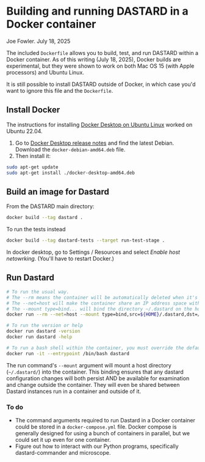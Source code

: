 # Building and running DASTARD in a Docker container

Joe Fowler. July 18, 2025

The included `Dockerfile` allows you to build, test, and run DASTARD within a Docker container. As
of this writing (July 18, 2025), Docker builds are experimental, but they were shown to work on
both Mac OS 15 (with Apple processors) and Ubuntu Linux.

It is still possible to install DASTARD outside of Docker, in which case you'd want to ignore this
file and the `Dockerfile`.


## Install Docker

The instructions for installing [Docker Desktop on Ubuntu Linux](https://docs.docker.com/desktop/setup/install/linux/ubuntu/) worked on Ubuntu 22.04.

1. Go to [Docker Desktop release notes](https://docs.docker.com/desktop/release-notes/) and find the latest Debian. Download the `docker-debian-amd64.deb` file.
2. Then install it:

```bash
sudo apt-get update
sudo apt-get install ./docker-desktop-amd64.deb
```

## Build an image for Dastard

From the DASTARD main directory:

```bash
docker build --tag dastard .
```

To run the tests instead

```bash
docker build --tag dastard-tests --target run-test-stage .
```

In docker desktop, go to Settings / Resources and select _Enable host netowrking_. (You'll have to restart Docker.)

## Run Dastard

```bash
# To run the usual way.
# The --rm means the container will be automatically deleted when it's done running.
# The --net=host will make the container share an IP address space with the host system.
# The --mount type=bind... will bind the directory ~/.dastard on the host to the container.
docker run --rm --net=host --mount type=bind,src=${HOME}/.dastard,dst=/root/.dastard dastard

# To run the version or help 
docker run dastard -version
docker run dastard -help

# To run a bash shell within the container, you must override the default entrypoint
docker run -it --entrypoint /bin/bash dastard
```

The run command's `--mount` argument will mount a host directory (`~/.dastard/`) into the container.
This binding ensures that any dastard configuration changes will both persist AND be available
for examination and change outside the container. They will even be shared between Dastard instances run in a 
container and outside of it.

### To do

* The command arguments required to run Dastard in a Docker container could be stored in a `docker-compose.yml` file. Docker
  compose is generally designed for using a bunch of containers in parallel, but we could set it up even for one container.
* Figure out how to interact with our Python programs, specifically dastard-commander and microscope.
